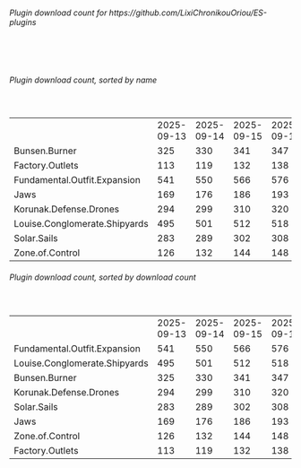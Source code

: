 <h6>Plugin download count for https://github.com/LixiChronikouOriou/ES-plugins</h6><br>
<br>
<h6>Plugin download count, sorted by name</h6><sub><sup><br>
<table>
	<tr>
		<td></td>
		<td>2025-09-13</td>
		<td>2025-09-14</td>
		<td>2025-09-15</td>
		<td>2025-09-16</td>
		<td>2025-09-17</td>
		<td>2025-09-18</td>
		<td>2025-09-19</td>
		<td>today +</td>
	</tr>
	<tr>
		<td>Bunsen.Burner</td>
		<td>325</td>
		<td>330</td>
		<td>341</td>
		<td>347</td>
		<td>357</td>
		<td>362</td>
		<td>363</td>
		<td>+ 1</td>
	</tr>
	<tr>
		<td>Factory.Outlets</td>
		<td>113</td>
		<td>119</td>
		<td>132</td>
		<td>138</td>
		<td>145</td>
		<td>152</td>
		<td>153</td>
		<td>+ 1</td>
	</tr>
	<tr>
		<td>Fundamental.Outfit.Expansion</td>
		<td>541</td>
		<td>550</td>
		<td>566</td>
		<td>576</td>
		<td>592</td>
		<td>601</td>
		<td>610</td>
		<td>+ 9</td>
	</tr>
	<tr>
		<td>Jaws</td>
		<td>169</td>
		<td>176</td>
		<td>186</td>
		<td>193</td>
		<td>203</td>
		<td>213</td>
		<td>214</td>
		<td>+ 1</td>
	</tr>
	<tr>
		<td>Korunak.Defense.Drones</td>
		<td>294</td>
		<td>299</td>
		<td>310</td>
		<td>320</td>
		<td>330</td>
		<td>337</td>
		<td>338</td>
		<td>+ 1</td>
	</tr>
	<tr>
		<td>Louise.Conglomerate.Shipyards</td>
		<td>495</td>
		<td>501</td>
		<td>512</td>
		<td>518</td>
		<td>535</td>
		<td>542</td>
		<td>545</td>
		<td>+ 3</td>
	</tr>
	<tr>
		<td>Solar.Sails</td>
		<td>283</td>
		<td>289</td>
		<td>302</td>
		<td>308</td>
		<td>318</td>
		<td>322</td>
		<td>323</td>
		<td>+ 1</td>
	</tr>
	<tr>
		<td>Zone.of.Control</td>
		<td>126</td>
		<td>132</td>
		<td>144</td>
		<td>148</td>
		<td>157</td>
		<td>164</td>
		<td>165</td>
		<td>+ 1</td>
	</tr>
</table>
</sub></sup>
<h6>Plugin download count, sorted by download count</h6><sub><sup><br>
<table>
	<tr>
		<td></td>
		<td>2025-09-13</td>
		<td>2025-09-14</td>
		<td>2025-09-15</td>
		<td>2025-09-16</td>
		<td>2025-09-17</td>
		<td>2025-09-18</td>
		<td>2025-09-19</td>
		<td>today +</td>
	</tr>
	<tr>
		<td>Fundamental.Outfit.Expansion</td>
		<td>541</td>
		<td>550</td>
		<td>566</td>
		<td>576</td>
		<td>592</td>
		<td>601</td>
		<td>610</td>
		<td>+ 9</td>
	</tr>
	<tr>
		<td>Louise.Conglomerate.Shipyards</td>
		<td>495</td>
		<td>501</td>
		<td>512</td>
		<td>518</td>
		<td>535</td>
		<td>542</td>
		<td>545</td>
		<td>+ 3</td>
	</tr>
	<tr>
		<td>Bunsen.Burner</td>
		<td>325</td>
		<td>330</td>
		<td>341</td>
		<td>347</td>
		<td>357</td>
		<td>362</td>
		<td>363</td>
		<td>+ 1</td>
	</tr>
	<tr>
		<td>Korunak.Defense.Drones</td>
		<td>294</td>
		<td>299</td>
		<td>310</td>
		<td>320</td>
		<td>330</td>
		<td>337</td>
		<td>338</td>
		<td>+ 1</td>
	</tr>
	<tr>
		<td>Solar.Sails</td>
		<td>283</td>
		<td>289</td>
		<td>302</td>
		<td>308</td>
		<td>318</td>
		<td>322</td>
		<td>323</td>
		<td>+ 1</td>
	</tr>
	<tr>
		<td>Jaws</td>
		<td>169</td>
		<td>176</td>
		<td>186</td>
		<td>193</td>
		<td>203</td>
		<td>213</td>
		<td>214</td>
		<td>+ 1</td>
	</tr>
	<tr>
		<td>Zone.of.Control</td>
		<td>126</td>
		<td>132</td>
		<td>144</td>
		<td>148</td>
		<td>157</td>
		<td>164</td>
		<td>165</td>
		<td>+ 1</td>
	</tr>
	<tr>
		<td>Factory.Outlets</td>
		<td>113</td>
		<td>119</td>
		<td>132</td>
		<td>138</td>
		<td>145</td>
		<td>152</td>
		<td>153</td>
		<td>+ 1</td>
	</tr>
</table>
</sub></sup>

